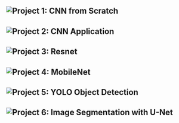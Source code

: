 ## ![Project 1: CNN from Scratch](https://github.com/push44/convolutional-neural-networks/tree/master/cnn-scratch)

## ![Project 2: CNN Application](https://github.com/push44/convolutional-neural-networks/tree/master/cnn-application)

## ![Project 3: Resnet](https://github.com/push44/convolutional-neural-networks/tree/master/resnet)

## ![Project 4: MobileNet](https://github.com/push44/convolutional-neural-networks/tree/master/MobileNet)

## ![Project 5: YOLO Object Detection](https://github.com/push44/convolutional-neural-networks/tree/master/YOLO-Object-Detection)

## ![Project 6: Image Segmentation with U-Net](https://github.com/push44/convolutional-neural-networks/tree/master/Image-Segmentation-with-U-Net)